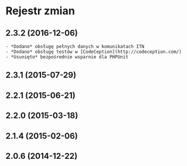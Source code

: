 # Rejestr zmian

## 2.3.2 (2016-12-06)
    - *Dodano* obsługę pełnych danych w komunikatach ITN
    - *Dodano* obsługę testów w [CodeCeption](http://codeception.com/)
    - *Usunięto* bezpośrednie wsparnie dla PHPUnit

## 2.3.1 (2015-07-29)

## 2.2.1 (2015-06-21)

## 2.2.0 (2015-03-18)

## 2.1.4 (2015-02-06)

## 2.0.6 (2014-12-22)
